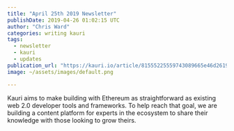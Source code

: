 ```yaml
---
title: "April 25th 2019 Newsletter"
publishDate: 2019-04-26 01:02:15 UTC
author: "Chris Ward"
categories: writing kauri
tags:
  - newsletter
  - kauri
  - updates
publication_url: "https://kauri.io/article/81555225559743089665e46d2619037a"
image: ~/assets/images/default.png

---
```

Kauri aims to make building with Ethereum as straightforward as existing web 2.0 developer tools and frameworks. To help reach that goal, we are building a content platform for experts in the ecosystem to share their knowledge with those looking to grow theirs.

